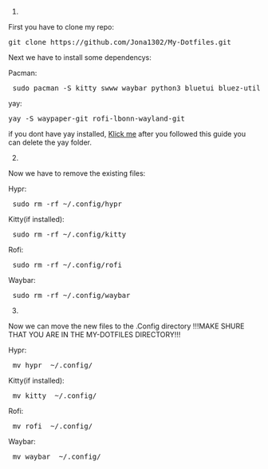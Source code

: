 1.
 First you have to clone my repo:

 <pre>git clone https://github.com/Jona1302/My-Dotfiles.git </pre>

 Next we have to install some dependencys:

 Pacman:
 <pre> sudo pacman -S kitty swww waybar python3 bluetui bluez-utils brightnessctl pipewire pipewire-pulse ttf-jetbrains-mono-nerd wireplumber </pre>

 yay:
 <pre>yay -S waypaper-git rofi-lbonn-wayland-git </pre>
 if you dont have yay installed, [Klick me](https://github.com/Jguer/yay) after you followed this guide you can delete the yay folder.


2.
 Now we have to remove the existing files:

 Hypr:
 <pre> sudo rm -rf ~/.config/hypr </pre>

 Kitty(if installed):
 <pre> sudo rm -rf ~/.config/kitty </pre>

 Rofi:
 <pre> sudo rm -rf ~/.config/rofi </pre>

 Waybar:
 <pre> sudo rm -rf ~/.config/waybar </pre>

3.
 Now we can move the new files to the .Config directory
!!!MAKE SHURE THAT YOU ARE IN THE MY-DOTFILES DIRECTORY!!!

 Hypr:
 <pre> mv hypr  ~/.config/ </pre>

 Kitty(if installed):
 <pre> mv kitty  ~/.config/ </pre>

 Rofi:
 <pre> mv rofi  ~/.config/ </pre>

 Waybar:
 <pre> mv waybar  ~/.config/ </pre>
